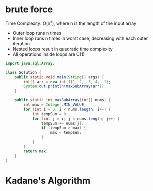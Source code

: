 # brute force

Time Complexity: O(n²), where n is the length of the input array
- Outer loop runs n times
- Inner loop runs n times in worst case, decreasing with each outer iteration
- Nested loops result in quadratic time complexity
- All operations inside loops are O(1)

```java
import java.sql.Array;

class Solution {
    public static void main(String[] args) {
        int[] arr = new int[]{1, 2, -3, 4, -1};
        System.out.println(maxSubArray(arr));
    }

    public static int maxSubArray(int[] nums) {
        int max = Integer.MIN_VALUE;
        for (int i = 0; i < nums.length; i++) {
            int tempSum = 0;
            for (int j = i; j < nums.length; j++) {
                tempSum += nums[j];
                if (tempSum > max) {
                    max = tempSum;
                }
            }
        }
        return max;
    }
}
```

# Kadane's Algorithm